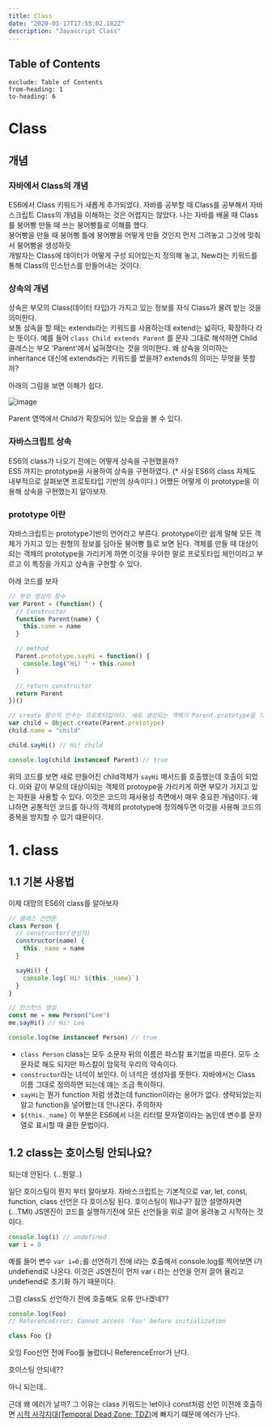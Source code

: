 ```yaml
---
title: Class
date: "2020-01-17T17:55:02.182Z"
description: "Javascript Class"
---
```


## Table of Contents

```toc
exclude: Table of Contents
from-heading: 1
to-heading: 6
```

# Class

## 개념

### 자바에서 Class의 개념

ES6에서 Class 키워드가 새롭게 추가되었다. 자바를 공부할 때 Class를 공부해서 자바스크립트 Class의 개념을 이해하는 것은
어렵지는 않았다. 나는 자바를 배울 때 Class를 붕어빵 만들 때 쓰는 붕어빵틀로 이해를 했다.  
붕어빵을 만들 때 붕어빵 틀에 붕어빵을 어떻게 만들 것인지 먼저 그려놓고 그것에 맞춰서 붕어빵을 생성하듯  
개발자는 Class에 데이터가 어떻게 구성 되어있는지 정의해 놓고, New라는 키워드를 통해 Class의 인스턴스를 만들어내는 것이다.

### 상속의 개념

상속은 부모의 Class(데이터 타입)가 가지고 있는 정보를 자식 Class가 물려 받는 것을 의미한다.  
보통 상속을 할 때는 extends라는 키워드를 사용하는데 extend는 넓히다, 확장하다 라는 뜻이다.
예를 들어 `class Child extends Parent` 를 문자 그대로 해석하면 Child 클래스는 부모 'Parent'에서 넓혀졌다는 것을 의미한다.
왜 상속을 의미하는 inheritance 대신에 extends라는 키워드를 썼을까? extends의 의미는 무엇을 뜻할까?

아래의 그림을 보면 이해가 쉽다.

![image](https://user-images.githubusercontent.com/17464007/72621912-78e61680-3985-11ea-9fe6-1485d9d6d78e.png)

Parent 영역에서 Child가 확장되어 있는 모습을 볼 수 있다.

### 자바스크립트 상속

ES6의 class가 나오기 전에는 어떻게 상속을 구현했을까?  
ES5 까지는 prototype을 사용하여 상속을 구현하였다.
(\* 사실 ES6의 class 자체도 내부적으로 살펴보면 프로토타입 기반의 상속이다.)
어쨌든 어떻게 이 prototype을 이용해 상속을 구현했는지 알아보자.

### prototype 이란

자바스크립트는 prototype기반의 언어라고 부른다.
prototype이란 쉽게 말해 모든 객체가 가지고 있는 원형의 정보를 담아둔 붕어빵 틀로 보면 된다.
객체를 만들 때 대상이 되는 객체의 prototype을 가리키게 하면 이것을 우아한 말로 프로토타입 체인이라고 부르고
이 특징을 가지고 상속을 구현할 수 있다.

아래 코드를 보자

```js
// 부모 생성자 함수
var Parent = (function() {
  // Constructor
  function Parent(name) {
    this.name = name
  }

  // method
  Parent.prototype.sayHi = function() {
    console.log("Hi! " + this.name)
  }

  // return constructor
  return Parent
})()

// create 함수의 인수는 프로토타입이다. 새로 생성되는 객체가 Parent.prototype을 가리키게 한다.
var child = Object.create(Parent.prototype)
child.name = "child"

child.sayHi() // Hi! child

console.log(child instanceof Parent) // true
```

위의 코드를 보면 새로 만들어진 child객체가 `sayHi` 메서드를 호출했는데 호출이 되었다.
이와 같이 부모의 대상이되는 객체의 protoype을 가리키게 하면 부모가 가지고 있는 자원을 사용할 수 있다.
이것은 코드의 재사용성 측면에서 매우 중요한 개념이다.
왜냐하면 공통적인 코드를 하나의 객체의 prototype에 정의해두면 이것을 사용해 코드의 중복을 방지할 수 있기 떄문이다.

# 1. class

## 1.1 기본 사용법

이제 대망의 ES6의 class를 알아보자

```js
// 클래스 선언문
class Person {
  // constructor(생성자)
  constructor(name) {
    this._name = name
  }

  sayHi() {
    console.log(`Hi! ${this._name}`)
  }
}

// 인스턴스 생성
const me = new Person("Lee")
me.sayHi() // Hi! Lee

console.log(me instanceof Person) // true
```

- `class Person` class는 모두 소문자 뒤의 이름은 파스칼 표기법을 따른다. 모두 소문자로 해도 되지만 파스칼이 암묵적 우리의 약속이다.
- `constructor`라는 녀석이 보인다. 이 녀석은 생성자를 뜻한다. 자바에서는 Class 이름 그대로 정의하면 되는데 얘는 조금 특이하다.
- `sayHi`는 뭔가 function 처럼 생겼는데 function이라는 용어가 없다. 생략되었는지알고 function을 넣어봤는데 안나온다. 주의하자
- `${this._name}` 이 부분은 ES6에서 나온 리터럴 문자열이라는 놈인데 변수를 문자열로 표시할 때 쿨한 문법이다.

## 1.2 class는 호이스팅 안되나요?

되는데 안된다. (...뭔말..)

일단 호이스팅이 뭔지 부터 알아보자.
자바스크립트는 기본적으로 var, let, const, function, class 선언은 다 호이스팅 된다.
호이스팅이 뭐냐구? 잠깐 설명하자면 (...TMI)
JS엔진이 코드를 실행하기전에 모든 선언들을 위로 끌어 올려놓고 시작하는 것이다.

```js
console.log(i) // undefined
var i = 0
```

예를 들어 변수 `var i=0;`를 선언하기 전에 i라는 호출해서 console.log를 찍어보면 i가 undefiend로 나온다.
이것은 JS엔진이 먼저 var i 라는 선언을 먼저 끌어 올리고 undefiend로 초기화 하기 때문이다.

그럼 class도 선언하기 전에 호출해도 오류 안나겠네??

```js
console.log(Foo)
// ReferenceError: Cannot access 'Foo' before initialization

class Foo {}
```

오잉 Foo선언 전에 Foo를 눌렀더니 ReferenceError가 난다.

호이스팅 안되네??

아니 되는데..

근데 왜 에러가 날까? 그 이유는 class 키워드는 let이나 const처럼 선언 이전에 호출하면 [시적 사각지대(Temporal Dead Zone; TDZ)](https://medium.com/korbit-engineering/let%EA%B3%BC-const%EB%8A%94-%ED%98%B8%EC%9D%B4%EC%8A%A4%ED%8C%85-%EB%90%A0%EA%B9%8C-72fcf2fac365)에
빠지기 떄문에 에러가 난다.
